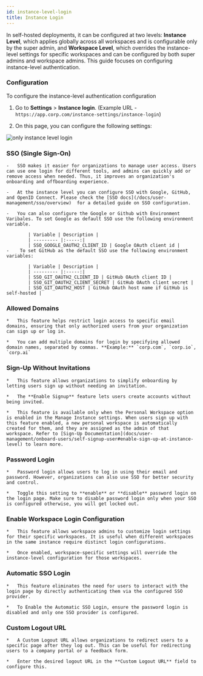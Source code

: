 ```yaml
---
id: instance-level-login
title: Instance Login
---
```


In self-hosted deployments, it can be configured at two levels: **Instance Level**, which applies globally across all workspaces and is configurable only by the super admin, and **Workspace Level**, which overrides the instance-level settings for specific workspaces and can be configured by both super admins and workspace admins. This guide focuses on configuring instance-level authentication.

### Configuration

To configure the instance-level authentication configuration

1.  Go to **Settings** > **Instance login**.  (Example URL - `https://app.corp.com/instance-settings/instance-login`)
    
2.  On this page, you can configure the following settings:

<img className="screenshot-full img-l" src="/img/user-management/authentication/selfhosted/instance-level.png" alt="only instance level login" />

###   SSO (Single Sign-On)
    
    -   SSO makes it easier for organizations to manage user access. Users can use one login for different tools, and admins can quickly add or remove access when needed. Thus, it improves an organization's onboarding and offboarding experience.
        
    -   At the instance level you can configure SSO with Google, GitHub, and OpenID Connect. Please check the [SSO docs](/docs/user-management/sso/overview)  for a detailed guide on SSO configuration.

    -   You can also configure the Google or Github with Environment Varibales. To set Google as default SSO use the following environment variable.

            | Variable | Description | 
            | --------- |:-----:|
            | SSO_GOOGLE_OAUTH2_CLIENT_ID | Google OAuth client id |
    -    To set GitHub as the default SSO use the following environment variables:

            | Variable | Description | 
            | --------- |:-----:|
            | SSO_GIT_OAUTH2_CLIENT_ID | GitHub OAuth client ID |
            | SSO_GIT_OAUTH2_CLIENT_SECRET | GitHub OAuth client secret |
            | SSO_GIT_OAUTH2_HOST | GitHub OAuth host name if GitHub is self-hosted |
        

###   Allowed Domains
    
    *   This feature helps restrict login access to specific email domains, ensuring that only authorized users from your organization can sign up or log in.
        
    *   You can add multiple domains for login by specifying allowed domain names, separated by commas. **Example:** `corp.com`, `corp.io`, `corp.ai`
        

### Sign-Up Without Invitations
    
    *   This feature allows organizations to simplify onboarding by letting users sign up without needing an invitation.
        
    *   The **Enable Signup** feature lets users create accounts without being invited.
        
    *   This feature is available only when the Personal Workspace option is enabled in the Manage Instance settings. When users sign up with this feature enabled, a new personal workspace is automatically created for them, and they are assigned as the admin of that workspace. Refer to [Sign-Up Documentation](docs/user-management/onboard-users/self-signup-user#enable-sign-up-at-instance-level) to learn more.
        
###   Password Login
    
    *   Password login allows users to log in using their email and password. However, organizations can also use SSO for better security and control.
        
    *   Toggle this setting to **enable** or **disable** password login on the login page. Make sure to disable password login only when your SSO is configured otherwise, you will get locked out.
        
###   Enable Workspace Login Configuration
    
    *   This feature allows workspace admins to customize login settings for their specific workspaces. It is useful when different workspaces in the same instance require distinct login configurations.
        
    *   Once enabled, workspace-specific settings will override the instance-level configuration for those workspaces.
        
###  Automatic SSO Login
    
    *   This feature eliminates the need for users to interact with the login page by directly authenticating them via the configured SSO provider.
        
    *   To Enable the Automatic SSO Login, ensure the password login is disabled and only one SSO provider is configured.
        
###   Custom Logout URL
    
    *   A Custom Logout URL allows organizations to redirect users to a specific page after they log out. This can be useful for redirecting users to a company portal or a feedback form.
        
    *   Enter the desired logout URL in the **Custom Logout URL** field to configure this.